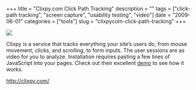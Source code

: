 +++
title = "Clixpy.com Click Path Tracking"
description = ""
tags = ["click-path tracking", "screen capture", "usability testing", "video"]
date = "2009-06-01"
categories = ["tools"]
slug = "clixpycom-click-path-tracking"
+++


<div class="tool-screenshot mb1"><a href="http://clixpy.com/"><img id="bluga-thumbnail-2768" class="bluga-thumbnail custom" src="http://media.konigi.com/bluga/
wt52307896a41d5_custom.jpg"/></a></div><p>Clixpy is a service that tracks everything your site’s users do, from mouse movement, clicks, and scrolling, to form inputs. The user sessions are as video for you to analyze. Installation requires pasting a few lines of JavaScript into your pages. Check out their excellent <a href="http://clixpy.com/demo">demo</a> to see how it works.</p>
  
<p><a href="http://clixpy.com/">http://clixpy.com/</a></p>
      
